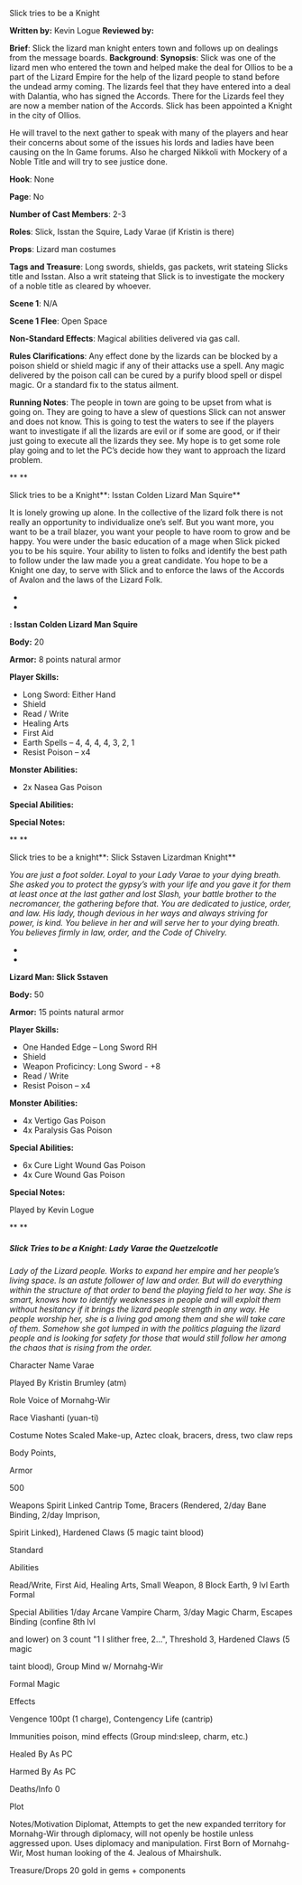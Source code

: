 Slick tries to be a Knight

**Written by:** Kevin Logue
 **Reviewed by:** 

 **Brief**: Slick the lizard man knight enters town and follows up on dealings from the message boards.
 **Background**: 
 **Synopsis**: Slick was one of the lizard men who entered the town and helped make the deal for Ollios to be a part of the Lizard Empire for the help of the lizard people to stand before the undead army coming. The lizards feel that they have entered into a deal with Dalantia, who has signed the Accords. There for the Lizards feel they are now a member nation of the Accords. Slick has been appointed a Knight in the city of Ollios. 

 

He will travel to the next gather to speak with many of the players and hear their concerns about some of the issues his lords and ladies have been causing on the In Game forums. Also he charged Nikkoli with Mockery of a Noble Title and will try to see justice done.




 **Hook**: None

**Page**: No

**Number of Cast Members**: 2-3

**Roles**: Slick, Isstan the Squire, Lady Varae (if Kristin is there)

**Props**: Lizard man costumes

**Tags and Treasure**: Long swords, shields, gas packets, writ stateing Slicks title and Isstan. Also a writ stateing that Slick is to investigate the mockery of a noble title as cleared by whoever.

**Scene 1**: N/A

**Scene 1 Flee**: Open Space

**Non-Standard Effects**: Magical abilities delivered via gas call.

**Rules Clarifications**: Any effect done by the lizards can be blocked by a poison shield or shield magic if any of their attacks use a spell. Any magic delivered by the poison call can be cured by a purify blood spell or dispel magic. Or a standard fix to the status ailment. 


 **Running Notes**: The people in town are going to be upset from what is going on. They are going to have a slew of questions Slick can not answer and does not know. This is going to test the waters to see if the players want to investigate if all the lizards are evil or if some are good, or if their just going to execute all the lizards they see. My hope is to get some role play going and to let the PC’s decide how they want to approach the lizard problem.

 

**
**

Slick tries to be a Knight**: Isstan Colden Lizard Man Squire**

It is lonely growing up alone. In the collective of the lizard folk there is not really an opportunity to individualize one’s self. But you want more, you want to be a trail blazer, you want your people to have room to grow and be happy. You were under the basic education of a mage when Slick picked you to be his squire. Your ability to listen to folks and identify the best path to follow under the law made you a great candidate. You hope to be a Knight one day, to serve with Slick and to enforce the laws of the Accords of Avalon and the laws of the Lizard Folk. 



*
*

**: Isstan Colden Lizard Man Squire**



**Body:** 20 

**Armor:** 8 points natural armor

**Player Skills:**

- Long Sword:     Either Hand
- Shield
- Read / Write
- Healing Arts
- First Aid
- Earth Spells –     4, 4, 4, 4, 3, 2, 1
- Resist Poison –     x4

**Monster Abilities:**

- 2x Nasea Gas     Poison

**Special Abilities:**

**Special Notes:**

 

 

 

**
**

Slick tries to be a knight**: Slick Sstaven Lizardman Knight**

*You are just a foot solder. Loyal to your Lady Varae to your dying breath. She asked you to protect the gypsy’s with your life and you gave it for them at least once at the last gather and lost Slash, your battle brother to the necromancer, the gathering before that. You are dedicated to justice, order, and law. His lady, though devious in her ways and always striving for power, is kind. You believe in her and will serve her to your dying breath. You believes firmly in law, order, and the Code of Chivelry.*



 

*
*

**Lizard Man: Slick Sstaven**



**Body:** 50 

**Armor:** 15 points natural armor

**Player Skills:**

- One Handed Edge     – Long Sword RH
- Shield
- Weapon     Proficincy: Long Sword - +8
- Read / Write
- Resist Poison –     x4

**Monster Abilities:**

- 4x Vertigo Gas     Poison
- 4x Paralysis     Gas Poison

**Special Abilities:**

- 6x Cure Light     Wound Gas Poison
- 4x Cure Wound     Gas Poison

**Special Notes:**

Played by Kevin Logue

**
**

##### Slick Tries to be a Knight: Lady Varae the Quetzelcotle

*Lady of the Lizard people. Works to expand her empire and her people’s living space. Is an astute follower of law and order. But will do everything within the structure of that order to bend the playing field to her way. She is smart, knows how to identify weaknesses in people and will exploit them without hesitancy if it brings the lizard people strength in any way. He people worship her, she is a living god among them and she will take care of them. Somehow she got lumped in with the politics plaguing the lizard people and is looking for safety for those that would still follow her among the chaos that is rising from the order.*



Character Name Varae

Played By Kristin Brumley (atm)

Role Voice of Mornahg-Wir

Race Viashanti (yuan-ti)

Costume Notes Scaled Make-up, Aztec cloak, bracers, dress, two claw reps

Body Points,

Armor

500

Weapons Spirit Linked Cantrip Tome, Bracers (Rendered, 2/day Bane Binding, 2/day Imprison,

Spirit Linked), Hardened Claws (5 magic taint blood)

Standard

Abilities

Read/Write, First Aid, Healing Arts, Small Weapon, 8 Block Earth, 9 lvl Earth Formal

Special Abilities 1/day Arcane Vampire Charm, 3/day Magic Charm, Escapes Binding (confine 8th lvl

and lower) on 3 count "1 I slither free, 2...", Threshold 3, Hardened Claws (5 magic

taint blood), Group Mind w/ Mornahg-Wir

Formal Magic

Effects

Vengence 100pt (1 charge), Contengency Life (cantrip)

Immunities poison, mind effects (Group mind:sleep, charm, etc.)

Healed By As PC

Harmed By As PC

Deaths/Info 0

Plot

Notes/Motivation Diplomat, Attempts to get the new expanded territory for Mornahg-Wir through diplomacy, will not openly be hostile unless aggressed upon. Uses diplomacy and manipulation. First Born of Mornahg-Wir, Most human looking of the 4. Jealous of Mhairshulk.

Treasure/Drops 20 gold in gems + components